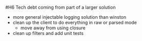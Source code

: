 #H6 Tech debt coming from part of a larger solution
- more general injectable logging solution than winston
- clean up the client to do everything in raw or parsed mode
  - move away from using closure
- clean up filters and add unit tests